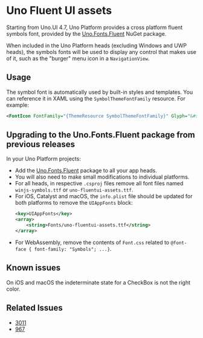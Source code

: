 # Uno Fluent UI assets

Starting from Uno.UI 4.7, Uno Platform provides a cross platform fluent symbols font, provided by the [Uno.Fonts.Fluent](https://nuget.info/packages/Uno.Fonts.Fluent) NuGet package.

When included in the Uno Platform heads (excluding Windows and UWP heads), the symbols fonts will be used to display any control that makes use of it, such as the "burger" menu icon in a `NavigationView`.

## Usage

The symbol font is automatically used by built-in styles and templates. You can reference it in XAML using the `SymbolThemeFontFamily` resource. For example:

```xml
<FontIcon FontFamily="{ThemeResource SymbolThemeFontFamily}" Glyph="&#xE117;"/>
```

## Upgrading to the Uno.Fonts.Fluent package from previous releases

In your Uno Platform projects:

- Add the [Uno.Fonts.Fluent](https://nuget.info/packages/Uno.Fonts.Fluent) package to all your app heads.
- You will also need to make small modifications to individual platforms.
- For all heads, in respective `.csproj` files remove all font files named `winjs-symbols.ttf` or `uno-fluentui-assets.ttf`.
- For iOS, Catalyst and macOS, the `info.plist` file should be updated for both platforms to remove the `UIAppFonts` block:
    ```xml
    <key>UIAppFonts</key>
    <array>
        <string>Fonts/uno-fluentui-assets.ttf</string>
    </array>
    ```
- For WebAssembly, remove the contents of `Font.css` related to `@font-face { font-family: "Symbols"; ...}`.

## Known issues
On iOS and macOS the indeterminate state for a CheckBox is not the right color.

## Related Issues
- [3011](https://github.com/unoplatform/uno/issues/3011)
- [967](https://github.com/unoplatform/uno/issues/967)
